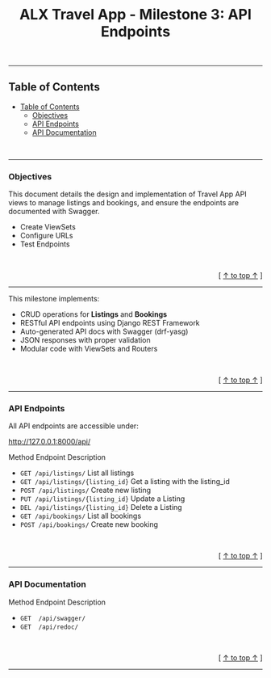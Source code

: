 <div align="center">
  <br>
  <h1><b>ALX Travel App - Milestone 3: API Endpoints</b></h1>
</div>
<br />

---
## Table of Contents

- [Table of Contents](#table-of-contents)
  - [Objectives](#objectives)
  - [API Endpoints](#api-endpoints)
  - [API Documentation](#api-documentation)


<br />

---

### Objectives

This document details the design and implementation of Travel App API views to manage listings and bookings, and ensure the endpoints are documented with Swagger.

- Create ViewSets
- Configure URLs
- Test Endpoints

<br />

<div align="right">

  [ [↑ to top ↑](#table-of-contents) ]
</div>

---

This milestone implements:


- CRUD operations for **Listings** and **Bookings**
- RESTful API endpoints using Django REST Framework
- Auto-generated API docs with Swagger (drf-yasg)
- JSON responses with proper validation
- Modular code with ViewSets and Routers


<br />

<div align="right">

  [ [↑ to top ↑](#table-of-contents) ]
</div>

---

### API Endpoints

All API endpoints are accessible under:

http://127.0.0.1:8000/api/

Method	Endpoint	Description
- `GET /api/listings/`	List all listings
- `GET /api/listings/{listing_id}`	Get a listing with the listing_id
- `POST /api/listings/`	Create new listing
- `PUT /api/listings/{listing_id}` Update a Listing
- `DEL /api/listings/{listing_id}` Delete a Listing
- `GET /api/bookings/`	List all bookings
- `POST /api/bookings/`	Create new booking

<br />

<div align="right">

  [ [↑ to top ↑](#table-of-contents) ]
</div>

---

### API Documentation

Method	Endpoint	Description
- `GET	/api/swagger/`	
- `GET	/api/redoc/`	

<br />

<div align="right">

  [ [↑ to top ↑](#table-of-contents) ]
</div>

---